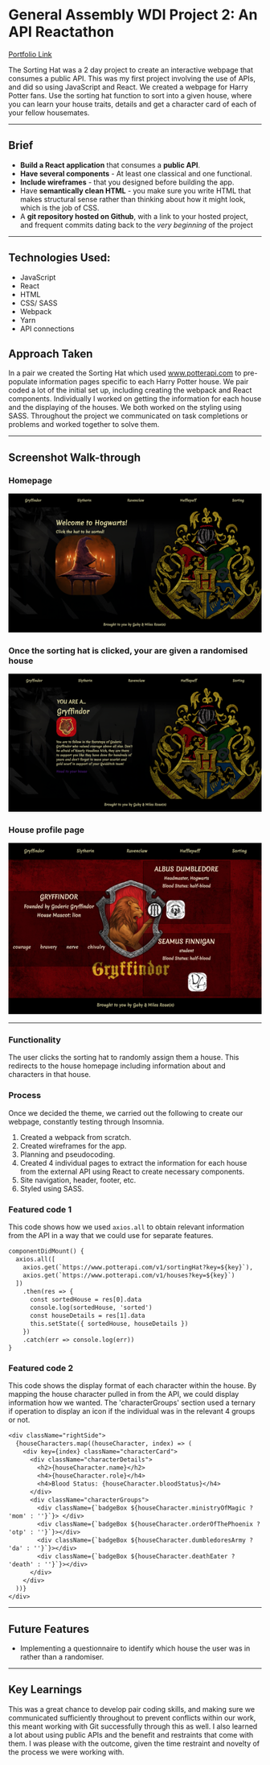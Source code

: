 # General Assembly WDI Project 2: An API Reactathon
[Portfolio Link](https://hpapi.herokuapp.com/)

The Sorting Hat was a 2 day project to create an interactive webpage that consumes a public API. This was my first project involving the use of APIs, and did so using JavaScript and React. We created a webpage for Harry Potter fans. Use the sorting hat function to sort into a given house, where you can learn your house traits, details and get a character card of each of your fellow housemates.

---

## Brief

* **Build a React application** that consumes a **public API**.
* **Have several components** - At least one classical and one functional.
* **Include wireframes** - that you designed before building the app.
* Have **semantically clean HTML** - you make sure you write HTML that makes structural sense rather than thinking about how it might look, which is the job of CSS.
* A **git repository hosted on Github**, with a link to your hosted project, and frequent commits dating back to the _very beginning_ of the project
---

## Technologies Used:

* JavaScript
* React
* HTML
* CSS/ SASS
* Webpack
* Yarn
* API connections

## Approach Taken

In a pair we created the Sorting Hat which used www.potterapi.com to pre-populate information pages specific to each Harry Potter house. We pair coded a lot of the initial set up, including creating the webpack and React components. Individually I worked on getting the information for each house and the displaying of the houses. We both worked on the styling using SASS. Throughout the project we communicated on task completions or problems and worked together to solve them.

---

## Screenshot Walk-through

### Homepage
![homepage](screenshots/homepage.png)

### Once the sorting hat is clicked, your are given a randomised house
![chosen house](screenshots/chosenHouse.png)

### House profile page
![house profile](screenshots/houseProfile.png)
___

### Functionality
The user clicks the sorting hat to randomly assign them a house. This redirects to the house homepage including information about and characters in that house.

### Process
Once we decided the theme, we carried out the following to create our webpage, constantly testing through Insomnia.

1. Created a webpack from scratch.
2. Created wireframes for the app.
3. Planning and pseudocoding.
4. Created 4 individual pages to extract the information for each house from the external API using React to create necessary components.
5. Site navigation, header, footer, etc.
6. Styled using SASS.

### Featured code 1

This code shows how we used ```axios.all``` to obtain relevant information from the API in a way that we could use for separate features.

```
componentDidMount() {
  axios.all([
    axios.get(`https://www.potterapi.com/v1/sortingHat?key=${key}`),
    axios.get(`https://www.potterapi.com/v1/houses?key=${key}`)
  ])
    .then(res => {
      const sortedHouse = res[0].data
      console.log(sortedHouse, 'sorted')
      const houseDetails = res[1].data
      this.setState({ sortedHouse, houseDetails })
    })
    .catch(err => console.log(err))
}
```

### Featured code 2

This code shows the display format of each character within the house. By mapping the house character pulled in from the API, we could display information how we wanted. The 'characterGroups' section used a ternary if operation to display an icon if the individual was in the relevant 4 groups or not.

```
<div className="rightSide">
  {houseCharacters.map((houseCharacter, index) => (
    <div key={index} className="characterCard">
      <div className="characterDetails">
        <h2>{houseCharacter.name}</h2>
        <h4>{houseCharacter.role}</h4>
        <h4>Blood Status: {houseCharacter.bloodStatus}</h4>
      </div>
      <div className="characterGroups">
        <div className={`badgeBox ${houseCharacter.ministryOfMagic ? 'mom' : ''}`}> </div>
        <div className={`badgeBox ${houseCharacter.orderOfThePhoenix ? 'otp' : ''}`}></div>
        <div className={`badgeBox ${houseCharacter.dumbledoresArmy ? 'da' : ''}`}></div>
        <div className={`badgeBox ${houseCharacter.deathEater ? 'death' : ''}`}></div>
      </div>
    </div>
  ))}
</div>
```

---

## Future Features
* Implementing a questionnaire to identify which house the user was in rather than a randomiser.

---

## Key Learnings

This was a great chance to develop pair coding skills, and making sure we communicated sufficiently throughout to prevent conflicts within our work, this meant working with Git successfully through this as well. I also learned a lot about using public APIs and the benefit and restraints that come with them. I was please with the outcome, given the time restraint and novelty of the process we were working with.
